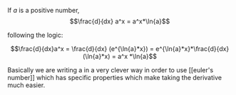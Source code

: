 If $a$ is a positive number, $$\frac{d}{dx} a^x = a^x*\ln{a}$$

following the logic:

$$\frac{d}{dx}a^x = \frac{d}{dx} (e^{\ln{a}*x}) = e^{\ln{a}*x}*\frac{d}{dx} (\ln{a}*x) = a^x *\ln{a}$$

Basically we are writing a in a very clever way in order to use [[euler's number]] which has specific properties which make taking the derivative much easier.
